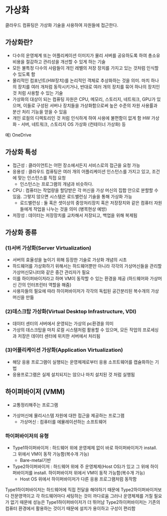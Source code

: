# 가상화
클라우드 컴퓨팅은 가상화 기술을 사용하여 자원들에 접근한다.


## 가상화란?
- 다수의 운영체계 또는 어플리케이션 이미지가 물리 서버를 공유하도록 하여 총소유비용을 절감하고 관리성을 개선할 수 있게 하는 기술
- 모든 불특정 다수의 사람들이 개인 레벨의 저장 장치를 가지고 있는 것처럼 인식할 수 있도록 함
- 물리적인 컴포넌트(HW장치)를 논리적인 객체로 추상화하는 것을 의미. 마치 하나의 장치를 여러 개처럼 동작시키거나, 반대로 여러 개의 장치를 묶어 하나의 장치인 것 처럼 사용할 수 있는 기술
- 가상화의 대상이 되는 컴퓨팅 자원은 CPU, 메모리, 스토리지, 네트워크, GPU가 있으며, 이들로 구성된 서버나 장치들을 가상화함으로써 높은 수준의 자원 사용률과 분산 처리 기능을 얻을 수 있음
- 개인 로컬의 디렉토리인 것 처럼 인식하게 하여 사용에 불편함이 없게 함 
HW 가상화 - 서버, 네트워크, 스토리지
OS 가상화 (컨테이너 가상화) 등

예) OneDrive


## 가상화 특성
* 접근성 : 클라이언트는 어떤 장소에서든지 서비스로의 접근을 요청 가능
* 응용성 : 클라우드 컴퓨팅은 여러 개의 어플리케이션 인스턴스를 가지고 있고, 조건에 맞는 인스턴스를 직접 요청
  * 인스턴스는 프로그램의 개념과 비슷하다.
* CPU : 컴퓨터는 작업량을 할당받은 각 머신을 가상 머신의 집합 안으로 분할할 수 있음. 그렇지 않으면 시스템은 로드밸런싱 기술을 통해 가상화 가능
  * 로드밸런싱 :  둘 혹은 셋이상의 중앙처리장치 혹은 저장장치와 같은 컴퓨터 자원들에게 작업을 나누는 것을 의미 (병목현상 예방)
* 저장성 : 데이터는 저장장치를 교차해서 저장되고, 백업을 위해 복제됨



 
## 가상화 종류
### (1)서버 가상화(Server Virtualization)
- 서버의 효율성을 높이기 위해 등장한 기술로 가상화 개념의 시초
- 하드웨어를 가상화하기 위해서는 하드웨어뿐만 아니라 각각의 가상머신들을 관리할 가상머신모니터와 같은 중간 관리자가 필요
- 이를 하이퍼바이저라고 하며 VM이 동작할 수 있는 환경을 제공 (하드웨어와 가상머신 간의 인터프린터 역할을 해줌)
- 사용자들의 필요에 따라 하이퍼바이저가 각각의 독립된 공간분리된 복수개의 가상머신을 만듦

### (2)데스크탑 가상화(Virtual Desktop Infrastructure, VDI)
- 데이터 센터의 서버에서 운영되는 가상의 pc환경을 의미
- 가상의 데스크탑을 마치 로컬 시스템처럼 활용할 수 있으며, 모든 작업의 프로세싱과 저장은 데이터 센터에 위치한 서버에서 처리됨

### (3)어플리케이션 가상화(Application Virtualization)
- 해당 응용 프로그램이 실행되는 운영체제로부터 응용 소프트웨어를 캡슐화하는 기법
- 응용프로그램은 실제 설치되지는 않으나 마치 설치된 것 처럼 실행됨


## 하이퍼바이저 (VMM)
- 교통정리해주는 프로그램
* 가상머신에 물리시스템 자원에 대한 접근을 제공하는 프로그램
  * 가상머신 : 컴퓨터를 에뮬레이션하는 소프트웨어




### 하이퍼바이저의 유형
- Type1하이퍼바이저 : 하드웨어 위에 운영체제 없이 바로 하이퍼바이저가 install. 그 위에서 VM이 동작 가능함(복수개 가능)
  - Bare-metal기반
- Type2하이퍼바이저 : 하드웨어 위에 주 운영체제(Host OS)가 있고 그 위에 하이퍼바이저를 install. 하이퍼바이저 위에서 VM이 동작 가능함(복수개 가능)
  - Host OS 위에서 하이퍼바이저가 다른 응용 프로그램처럼 동작함


Type1하이퍼바이저는 하드웨어에 직접 전달을 해야하기 때문에 Type2하이퍼바이저보다 전문영역이고 각 하드웨어마다 세팅하는 것이 까다로움
그러나 운영체제를 거칠 필요가 없기 때문에 성능은 Type1하이퍼바이저가 더 뛰어남
Type2하이퍼바이저는 기존의 컴퓨터 환경에서 활용하는 것이기 때문에 설치가 용이하고 구성이 편리함





